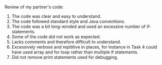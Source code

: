 Review of my partner's code:

1. The code was clear and easy to understand.
2. The code followed standard style and Java conventions.
3. The code was a bit long-winded and used an excessive number of if-statements.
4. Some of the code did not work as expected.
5. Lacks comments and therefore difficult to understand.
6. Excessively verbose and repititive in places, for instance in Task 4 could have used array and for loop rather than multiple if statements.
8. Did not remove print statements used for debugging.